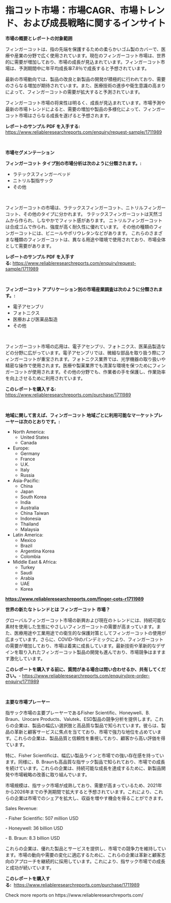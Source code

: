 <p><h1>指コット市場：市場CAGR、市場トレンド、および成長戦略に関するインサイト</h1></p><p><strong>市場の概要とレポートの対象範囲</strong></p>
<p><p>フィンガーコットは、指の先端を保護するための柔らかいゴム製のカバーで、医療や産業の分野で広く使用されています。現在のフィンガーコット市場は、世界的に需要が増加しており、市場の成長が見込まれています。フィンガーコット市場は、予測期間中に年平均成長率7.8％で成長すると予想されています。</p><p>最新の市場動向では、製品の改良と新製品の開発が積極的に行われており、需要のさらなる増加が期待されています。また、医療技術の進歩や衛生意識の高まりによって、フィンガーコットの需要が拡大すると予測されています。</p><p>フィンガーコット市場の将来性は明るく、成長が見込まれています。市場予測や最新の市場トレンドによると、需要の増加や製品の多様化によって、フィンガーコット市場はさらなる成長を遂げると予想されます。</p></p>
<p><strong>レポートのサンプル PDF を入手する:</strong> <a href="https://www.reliableresearchreports.com/enquiry/request-sample/1711989">https://www.reliableresearchreports.com/enquiry/request-sample/1711989</a></p>
<p>&nbsp;</p>
<p><strong>市場セグメンテーション</strong></p>
<p><strong>フィンガーコット タイプ別の市場分析は次のように分類されます。:</strong></p>
<p><ul><li>ラテックスフィンガーベッド</li><li>ニトリル製指サック</li><li>その他</li></ul></p>
<p>&nbsp;</p>
<p><p>フィンガーコットの市場は、ラテックスフィンガーコット、ニトリルフィンガーコット、その他のタイプに分かれます。 ラテックスフィンガーコットは天然ゴムから作られ、しなやかでフィット感があります。 ニトリルフィンガーコットは合成ゴムで作られ、強度が高く耐久性に優れています。 その他の種類のフィンガーコットには、ビニールやポリウレタンなどがあります。 これらのさまざまな種類のフィンガーコットは、異なる用途や環境で使用されており、市場全体として需要があります。</p></p>
<p><strong>レポートのサンプル PDF を入手する:</strong>&nbsp;<a href="https://www.reliableresearchreports.com/enquiry/request-sample/1711989">https://www.reliableresearchreports.com/enquiry/request-sample/1711989</a></p>
<p>&nbsp;</p>
<p><strong> フィンガーコット アプリケーション別の市場産業調査は次のように分類されます。:</strong></p>
<p><ul><li>電子アセンブリ</li><li>フォトニクス</li><li>医療および医薬品製造</li><li>その他</li></ul></p>
<p>&nbsp;</p>
<p><p>フィンガーコット市場の応用は、電子アセンブリ、フォトニクス、医薬品製造などの分野に広がっています。電子アセンブリでは、微細な部品を取り扱う際にフィンガーコットが重宝されます。フォトニクス業界では、光学機器の取り扱いや精密な操作で使用されます。医療や製薬業界でも清潔な環境を保つためにフィンガーコットが使用されます。その他の分野でも、作業者の手を保護し、作業効率を向上させるために利用されています。</p></p>
<p><strong>このレポートを購入する:</strong>&nbsp; <a href="https://www.reliableresearchreports.com/purchase/1711989">https://www.reliableresearchreports.com/purchase/1711989</a></p>
<p>&nbsp;</p>
<p><strong>地域に関して言えば、フィンガーコット 地域ごとに利用可能なマーケットプレーヤーは次のとおりです。:</strong></p>
<p><ul>
    <li>
        North America:
        <ul>
            <li>United States</li>
            <li>Canada</li>
        </ul>
    </li>
    <li>
        Europe:
        <ul>
            <li>Germany</li>
            <li>France</li>
            <li>U.K.</li>
            <li>Italy</li>
            <li>Russia</li>
        </ul>
    </li>
    <li>
        Asia-Pacific:
        <ul>
            <li>China</li>
            <li>Japan</li>
            <li>South Korea</li>
            <li>India</li>
            <li>Australia</li>
            <li>China Taiwan</li>
            <li>Indonesia</li>
            <li>Thailand</li>
            <li>Malaysia</li>
        </ul>
    </li>
    <li>
        Latin America:
        <ul>
            <li>Mexico</li>
            <li>Brazil</li>
            <li>Argentina Korea</li>
            <li>Colombia</li>
        </ul>
    </li>
    <li>
        Middle East & Africa:
        <ul>
            <li>Turkey</li>
            <li>Saudi</li>
            <li>Arabia</li>
            <li>UAE</li>
            <li>Korea</li>
        </ul>
    </li>
    </ul></p>
<p><strong><a href="https://www.reliableresearchreports.com/finger-cots-r1711989">https://www.reliableresearchreports.com/finger-cots-r1711989</a></strong>&nbsp;</p>
<p><strong>世界の新たなトレンドとは フィンガーコット 市場？</strong></p>
<p><p>グローバルフィンガーコット市場の新興および現在のトレンドには、持続可能な素材を使用した生態にやさしいフィンガーコットの需要が高まっています。また、医療用途や工業用途での衛生的な保護対策としてフィンガーコットの使用が広まっています。さらに、COVID-19のパンデミックにより、フィンガーコットの需要が増加しており、市場は着実に成長しています。最新技術や革新的なデザインを取り入れたフィンガーコット製品の開発も進んでおり、市場競争はますます激化しています。</p></p>
<p><strong>このレポートを購入する前に、質問がある場合は問い合わせるか、共有してください。</strong>- <a href="https://www.reliableresearchreports.com/enquiry/pre-order-enquiry/1711989">https://www.reliableresearchreports.com/enquiry/pre-order-enquiry/1711989</a></p>
<p>&nbsp;</p>
<p><strong>主要な市場プレーヤー</strong></p>
<p><p>指サック市場の主要プレーヤーであるFisher Scientific、Honeywell、B. Braun、Urocare Products、Valutek、ESD製品の競争分析を提供します。これらの企業は、製品の幅広い選択肢と高品質な製品で知られています。彼らは、製品の革新と顧客サービスに焦点を当てており、市場で強力な地位を占めています。これらの企業は、製品品質と信頼性を重視しており、顧客から高い評価を得ています。</p><p>特に、Fisher Scientificは、幅広い製品ラインと市場での強い存在感を持っています。同様に、B. Braunも高品質な指サック製品で知られており、市場での成長を続けています。これらの企業は、持続可能な成長を達成するために、新製品開発や市場戦略の改善に取り組んでいます。</p><p>市場規模は、指サック市場が成熟しており、需要が高まっているため、2021年から2026年までの予測期間で拡大すると予想されています。これにより、これらの企業は市場でのシェアを拡大し、収益を増やす機会を得ることができます。</p><p>Sales Revenue:</p><p>- Fisher Scientific: 507 million USD</p><p>- Honeywell: 36 billion USD</p><p>- B. Braun: 8.3 billion USD</p><p>これらの企業は、優れた製品とサービスを提供し、市場での競争力を維持しています。市場の動向や需要の変化に適応するために、これらの企業は革新と顧客志向のアプローチを継続的に採用しています。これにより、指サック市場での成長と成功が続いています。</p></p>
<p><strong>このレポートを購入する:</strong>&nbsp;&nbsp;<a href="https://www.reliableresearchreports.com/purchase/1711989">https://www.reliableresearchreports.com/purchase/1711989</a></p>
<p>Check more reports on https://www.reliableresearchreports.com/</p>